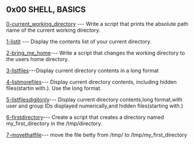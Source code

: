 ## 0x00 SHELL, BASICS
[0-current_working_directory](./0-current_working_directory) --- Write a script that
prints the absolute path name of the current working directory.

[1-listit](./1-listit) --- Display the contents list of your current directory.

[2-bring_me_home](./2-bring_me_home)--- Write a script that changes the working directory to the users home directory.

[3-listfiles](./3-listfiles)---Display current directory contents in a long format

[4-listmorefiles](./4-listmorefiles)--- Display current directory contents, including hidden files(startin with.). Use the long format.

[5-listfilesdigitonly](./5-listfilesdigitonly)--- Display current directory contents,long format,with user and group IDs displayed numerically,and hidden files(starting with.)

[6-firstdirectory](./6-firstdirectory)--- Create a script that creates a directory named my_first_directory in the /tmp/directory.

[7-movethatfile](./7-movethatfile)--- move the file betty from /tmp/ to /tmp/my_first_directory